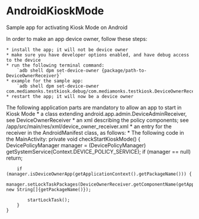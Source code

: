 # AndroidKioskMode
Sample app for activating Kiosk Mode on Android

In order to make an app device owner, follow these steps:

	* install the app; it will not be device owner
	* make sure you have developer options enabled, and have debug access to the device
	* run the following terminal command:
		`adb shell dpm set-device-owner {package/path-to-DeviceOwnerReceiver}`
	* example for the sample app:
		`adb shell dpm set-device-owner com.mediamonks.testkiosk.debug/com.mediamonks.testkiosk.DeviceOwnerReceiver`
	* restart the app; it will now be a device owner

The following application parts are mandatory to allow an app to start in Kiosk Mode
	* a class extending android.app.admin.DeviceAdminReceiver, see DeviceOwnerReceiver
	* an xml describing the policy components; see /app/src/main/res/xml/device_owner_receiver.xml
	* an entry for the receiver in the AndroidManifest class, as follows:
    <receiver
        android:name=".DeviceOwnerReceiver"
        android:description="@string/app_name"
        android:label="@string/app_name"
        android:permission="android.permission.BIND_DEVICE_ADMIN"
        android:exported="true"
        >
        <meta-data
            android:name="android.app.device_admin"
            android:resource="@xml/device_owner_receiver"/>
        <intent-filter>
            <action android:name="android.app.action.DEVICE_ADMIN_ENABLED"/>
            <action android:name="android.app.action.PROFILE_PROVISIONING_COMPLETE"/>
            <action android:name="android.intent.action.BOOT_COMPLETED"/>
            <action android:name="android.app.action.PROFILE_OWNER_CHANGED"/>
            <action android:name="android.app.action.DEVICE_OWNER_CHANGED"/>
        </intent-filter>
    </receiver>
	* The following code in the MainActivity:
    private void checkStartKioskMode() {
        DevicePolicyManager manager = (DevicePolicyManager) getSystemService(Context.DEVICE_POLICY_SERVICE);
        if (manager == null) return;

        if (manager.isDeviceOwnerApp(getApplicationContext().getPackageName())) {
            manager.setLockTaskPackages(DeviceOwnerReceiver.getComponentName(getApplicationContext()), new String[]{getPackageName()});

            startLockTask();
        }
    }
	